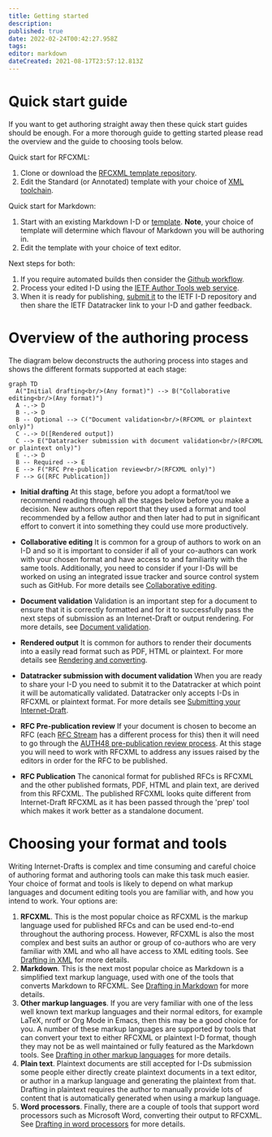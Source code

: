 ```yaml
---
title: Getting started
description: 
published: true
date: 2022-02-24T00:42:27.958Z
tags: 
editor: markdown
dateCreated: 2021-08-17T23:57:12.813Z
---
```


# Quick start guide
If you want to get authoring straight away then these quick start guides should be enough.  For a more thorough guide to getting started please read the overview and the guide to choosing tools below.

Quick start for RFCXML:
1. Clone or download the [RFCXML template repository](https://github.com/ietf-authors/rfcxml-templates-and-schemas).
1. Edit the Standard (or Annotated) template with your choice of [XML toolchain](/drafting-in-xml).

Quick start for Markdown:
1. Start with an existing Markdown I-D or [template](/templates-and-schemas#templates-1). **Note**, your choice of template will determine which flavour of Markdown you will be authoring in.
1. Edit the template with your choice of text editor.

Next steps for both:
1. If you require automated builds then consider the [Github workflow](https://github.com/martinthomson/i-d-template/blob/main/doc/TEMPLATE.md).
1. Process your edited I-D using the [IETF Author Tools web service](https://author-tools.ietf.org).
1. When it is ready for publishing, [submit it](https://authors.ietf.org/en/submitting-your-internet-draft) to the IETF I-D repository and then share the IETF Datatracker link to your I-D and gather feedback.


# Overview of the authoring process
The diagram below deconstructs the authoring process into stages and shows the different formats supported at each stage:

```mermaid
graph TD  
  A("Initial drafting<br/>(Any format)") --> B("Collaborative editing<br/>(Any format)")
  A -.-> D
  B -.-> D
  B -- Optional --> C("Document validation<br/>(RFCXML or plaintext only)")
  C -.-> D([Rendered output])
  C --> E("Datatracker submission with document validation<br/>(RFCXML or plaintext only)")
  E -.-> D
  B -- Required --> E
  E --> F("RFC Pre-publication review<br/>(RFCXML only)")
  F --> G([RFC Publication])
```

- **Initial drafting** 
At this stage, before you adopt a format/tool we recommend reading through all the stages below before you make a decision. New authors often report that they used a format and tool recommended by a fellow author and then later had to put in significant effort to convert it into something they could use more productively. 

- **Collaborative editing**
It is common for a group of authors to work on an I-D and so it is important to consider if all of your co-authors can work with your chosen format and have access to and familiarity with the same tools. Additionally, you need to consider if your I-Ds will be worked on using an integrated issue tracker and source control system such as GitHub.  For more details see [Collaborative editing](/collaborative-editing).

- **Document validation** 
Validation is an important step for a document to ensure that it is correctly formatted and for it to successfully pass the next steps of submission as an Internet-Draft or output rendering.  For more details, see [Document validation](/document-validation).

- **Rendered output**
It is common for authors to render their documents into a easily read format such as PDF, HTML or plaintext.  For more details see [Rendering and converting](/rendering-and-converting).

- **Datatracker submission with document validation**
When you are ready to share your I-D you need to submit it to the Datatracker at which point it will be automatically validated.  Datatracker only accepts I-Ds in RFCXML or plaintext format.  For more details see [Submitting your Internet-Draft](/submitting-your-internet-draft).

- **RFC Pre-publication review**
If your document is chosen to become an RFC (each [RFC Stream](https://rfc-editor.org/info/rfc8729) has a different process for this) then it will need to go through the [AUTH48 pre-publication review process](https://www.rfc-editor.org/pubprocess/auth48/). At this stage you will need to work with RFCXML to address any issues raised by the editors in order for the RFC to be published.

- **RFC Publication**
The canonical format for published RFCs is RFCXML and the other published formats, PDF, HTML and plain text, are derived from this RFCXML. The published RFCXML looks quite different from Internet-Draft RFCXML as it has been passed through the 'prep' tool which makes it work better as a standalone document. 

# Choosing your format and tools

Writing Internet-Drafts is complex and time consuming and careful choice of authoring format and authoring tools can make this task much easier. Your choice of format and tools is likely to depend on what markup languages and document editing tools you are familiar with, and how you intend to work.  Your options are:
1. **RFCXML**.  This is the most popular choice as RFCXML is the markup language used for published RFCs and can be used end-to-end throughout the authoring process. However, RFCXML is also the most complex and best suits an author or group of co-authors who are very familiar with XML and who all have access to XML editing tools.  See [Drafting in XML](/drafting-in-xml) for more details.
1. **Markdown**.  This is the next most popular choice as Markdown is a simplified text markup language, used with one of the tools that converts Markdown to RFCXML.  See [Drafting in Markdown](/drafting-in-markdown) for more details.
1. **Other markup languages**.  If you are very familiar with one of the less well known text markup languages and their normal editors, for example LaTeX, nroff or Org Mode in Emacs, then this may be a good choice for you.  A number of these markup languages are supported by tools that can convert your text to either RFCXML or plaintext I-D format, though they may not be as well maintained or fully featured as the Markdown tools.  See [Drafting in other markup languages](/drafting-in-other-markup-languages) for more details.
1. **Plain text**.  Plaintext documents are still accepted for I-Ds submission some people either directly create plaintext documents in a text editor, or author in a markup language and generating the plaintext from that.  Drafting in plaintext requires the author to manually provide lots of content that is automatically generated when using a markup language.
  1.  **Word processors**.  Finally, there are a couple of tools that support word processors such as Microsoft Word, converting their output to RFCXML. See [Drafting in word processors](/drafting-in-word-processors) for more details.


